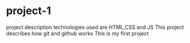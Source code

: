 # project-1
project description technologies used are HTML,CSS and JS 
This project describes how git and github works
This is my first project
